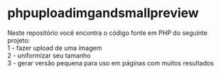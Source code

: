 # phpuploadimgandsmallpreview
Neste repositório você encontra o código fonte em PHP do seguinte projeto:<br>
1 - fazer upload de uma imagem<br>
2 - uniformizar seu tamanho<br>
3 - gerar versão pequena para uso em páginas com muitos resultados<br>
